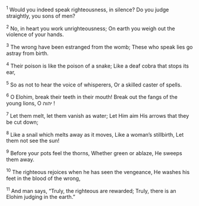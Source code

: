 <sup>1</sup> Would you indeed speak righteousness, in silence? Do you judge straightly, you sons of men?

<sup>2</sup> No, in heart you work unrighteousness; On earth you weigh out the violence of your hands.

<sup>3</sup> The wrong have been estranged from the womb; These who speak lies go astray from birth.

<sup>4</sup> Their poison is like the poison of a snake; Like a deaf cobra that stops its ear,

<sup>5</sup> So as not to hear the voice of whisperers, Or a skilled caster of spells.

<sup>6</sup> O Elohim, break their teeth in their mouth! Break out the fangs of the young lions, O יהוה !

<sup>7</sup> Let them melt, let them vanish as water; Let Him aim His arrows that they be cut down;

<sup>8</sup> Like a snail which melts away as it moves, Like a woman’s stillbirth, Let them not see the sun!

<sup>9</sup> Before your pots feel the thorns, Whether green or ablaze, He sweeps them away.

<sup>10</sup> The righteous rejoices when he has seen the vengeance, He washes his feet in the blood of the wrong,

<sup>11</sup> And man says, “Truly, the righteous are rewarded; Truly, there is an Elohim judging in the earth.”

